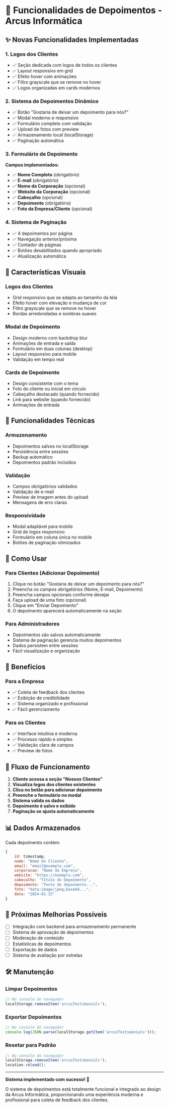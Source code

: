 # 🎉 Funcionalidades de Depoimentos - Arcus Informática

## ✨ Novas Funcionalidades Implementadas

### 1. **Logos dos Clientes**
- ✅ Seção dedicada com logos de todos os clientes
- ✅ Layout responsivo em grid
- ✅ Efeito hover com animações
- ✅ Filtro grayscale que se remove no hover
- ✅ Logos organizadas em cards modernos

### 2. **Sistema de Depoimentos Dinâmico**
- ✅ Botão "Gostaria de deixar um depoimento para nós?"
- ✅ Modal moderno e responsivo
- ✅ Formulário completo com validação
- ✅ Upload de fotos com preview
- ✅ Armazenamento local (localStorage)
- ✅ Paginação automática

### 3. **Formulário de Depoimento**
**Campos implementados:**
- ✅ **Nome Completo** (obrigatório)
- ✅ **E-mail** (obrigatório)
- ✅ **Nome da Corporação** (opcional)
- ✅ **Website da Corporação** (opcional)
- ✅ **Cabeçalho** (opcional)
- ✅ **Depoimento** (obrigatório)
- ✅ **Foto da Empresa/Cliente** (opcional)

### 4. **Sistema de Paginação**
- ✅ 4 depoimentos por página
- ✅ Navegação anterior/próxima
- ✅ Contador de páginas
- ✅ Botões desabilitados quando apropriado
- ✅ Atualização automática

## 🎨 Características Visuais

### **Logos dos Clientes**
- Grid responsivo que se adapta ao tamanho da tela
- Efeito hover com elevação e mudança de cor
- Filtro grayscale que se remove no hover
- Bordas arredondadas e sombras suaves

### **Modal de Depoimento**
- Design moderno com backdrop blur
- Animações de entrada e saída
- Formulário em duas colunas (desktop)
- Layout responsivo para mobile
- Validação em tempo real

### **Cards de Depoimento**
- Design consistente com o tema
- Foto do cliente ou inicial em círculo
- Cabeçalho destacado (quando fornecido)
- Link para website (quando fornecido)
- Animações de entrada

## 🔧 Funcionalidades Técnicas

### **Armazenamento**
- Depoimentos salvos no localStorage
- Persistência entre sessões
- Backup automático
- Depoimentos padrão incluídos

### **Validação**
- Campos obrigatórios validados
- Validação de e-mail
- Preview de imagem antes do upload
- Mensagens de erro claras

### **Responsividade**
- Modal adaptável para mobile
- Grid de logos responsivo
- Formulário em coluna única no mobile
- Botões de paginação otimizados

## 📱 Como Usar

### **Para Clientes (Adicionar Depoimento)**
1. Clique no botão "Gostaria de deixar um depoimento para nós?"
2. Preencha os campos obrigatórios (Nome, E-mail, Depoimento)
3. Preencha campos opcionais conforme desejar
4. Faça upload de uma foto (opcional)
5. Clique em "Enviar Depoimento"
6. O depoimento aparecerá automaticamente na seção

### **Para Administradores**
- Depoimentos são salvos automaticamente
- Sistema de paginação gerencia muitos depoimentos
- Dados persistem entre sessões
- Fácil visualização e organização

## 🎯 Benefícios

### **Para a Empresa**
- ✅ Coleta de feedback dos clientes
- ✅ Exibição de credibilidade
- ✅ Sistema organizado e profissional
- ✅ Fácil gerenciamento

### **Para os Clientes**
- ✅ Interface intuitiva e moderna
- ✅ Processo rápido e simples
- ✅ Validação clara de campos
- ✅ Preview de fotos

## 🔄 Fluxo de Funcionamento

1. **Cliente acessa a seção "Nossos Clientes"**
2. **Visualiza logos dos clientes existentes**
3. **Clica no botão para adicionar depoimento**
4. **Preenche o formulário no modal**
5. **Sistema valida os dados**
6. **Depoimento é salvo e exibido**
7. **Paginação se ajusta automaticamente**

## 📊 Dados Armazenados

Cada depoimento contém:
```javascript
{
    id: timestamp,
    nome: "Nome do Cliente",
    email: "email@exemplo.com",
    corporacao: "Nome da Empresa",
    website: "https://exemplo.com",
    cabecalho: "Título do Depoimento",
    depoimento: "Texto do depoimento...",
    foto: "data:image/jpeg;base64...",
    data: "2024-01-15"
}
```

## 🚀 Próximas Melhorias Possíveis

- [ ] Integração com backend para armazenamento permanente
- [ ] Sistema de aprovação de depoimentos
- [ ] Moderação de conteúdo
- [ ] Estatísticas de depoimentos
- [ ] Exportação de dados
- [ ] Sistema de avaliação por estrelas

## 🛠️ Manutenção

### **Limpar Depoimentos**
```javascript
// No console do navegador
localStorage.removeItem('arcusTestimonials');
```

### **Exportar Depoimentos**
```javascript
// No console do navegador
console.log(JSON.parse(localStorage.getItem('arcusTestimonials')));
```

### **Resetar para Padrão**
```javascript
// No console do navegador
localStorage.removeItem('arcusTestimonials');
location.reload();
```

---

**Sistema implementado com sucesso! 🎉**

O sistema de depoimentos está totalmente funcional e integrado ao design da Arcus Informática, proporcionando uma experiência moderna e profissional para coleta de feedback dos clientes.
